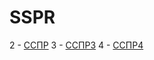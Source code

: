 # SSPR
2 - [ССПР](https://github.com/vasmaae/SSPR/blob/main/%D0%A1%D0%A1%D0%9F%D0%A0.md)
3 - [ССПР3](https://github.com/vasmaae/SSPR/blob/main/%D0%A1%D0%A1%D0%9F%D0%A03.md)
4 - [ССПР4](https://github.com/vasmaae/SSPR/blob/main/%D0%A1%D0%A1%D0%9F%D0%A04.md)
